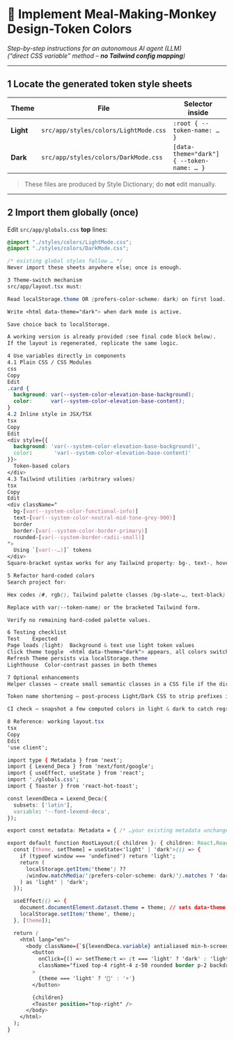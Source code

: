 # 🚀 Implement Meal-Making-Monkey Design-Token Colors  
*Step-by-step instructions for an autonomous AI agent (LLM)*  
*(“direct CSS variable” method – **no Tailwind config mapping**)*

---

## 1  Locate the generated token style sheets  

| Theme | File | Selector inside |
|-------|------|-----------------|
| **Light** | `src/app/styles/colors/LightMode.css` | `:root { --token-name: … }` |
| **Dark**  | `src/app/styles/colors/DarkMode.css`  | `[data-theme="dark"] { --token-name: … }` |

> These files are produced by Style Dictionary; do **not** edit manually.

---

## 2  Import them globally (once)  

Edit `src/app/globals.css` **top** lines:

```css
@import "./styles/colors/LightMode.css";
@import "./styles/colors/DarkMode.css";

/* existing global styles follow … */
Never import these sheets anywhere else; once is enough.

3 Theme-switch mechanism
src/app/layout.tsx must:

Read localStorage.theme OR (prefers-color-scheme: dark) on first load.

Write <html data-theme="dark"> when dark mode is active.

Save choice back to localStorage.

A working version is already provided (see final code block below).
If the layout is regenerated, replicate the same logic.

4 Use variables directly in components
4.1 Plain CSS / CSS Modules
css
Copy
Edit
.card {
  background: var(--system-color-elevation-base-background);
  color:      var(--system-color-elevation-base-content);
}
4.2 Inline style in JSX/TSX
tsx
Copy
Edit
<div style={{
  background: 'var(--system-color-elevation-base-background)',
  color:       'var(--system-color-elevation-base-content)'
}}>
  Token-based colors
</div>
4.3 Tailwind utilities (arbitrary values)
tsx
Copy
Edit
<div className="
  bg-[var(--system-color-functional-info)]
  text-[var(--system-color-neutral-mid-tone-grey-900)]
  border
  border-[var(--system-color-border-primary)]
  rounded-[var(--system-border-radii-small)]
">
  Using `[var(--…)]` tokens
</div>
Square-bracket syntax works for any Tailwind property: bg-, text-, hover:bg-, h-, etc.

5 Refactor hard-coded colors
Search project for:

Hex codes (#, rgb(), Tailwind palette classes (bg-slate-…, text-black)

Replace with var(--token-name) or the bracketed Tailwind form.

Verify no remaining hard-coded palette values.

6 Testing checklist
Test	Expected
Page loads (light)	Background & text use light token values
Click theme toggle	<html data-theme="dark"> appears, all colors switch
Refresh	Theme persists via localStorage.theme
Lighthouse	Color-contrast passes in both themes

7 Optional enhancements
Helper classes – create small semantic classes in a CSS file if the direct var(--) strings feel verbose.

Token name shortening – post-process Light/Dark CSS to strip prefixes if desirable.

CI check – snapshot a few computed colors in light & dark to catch regression.

8 Reference: working layout.tsx
tsx
Copy
Edit
'use client';

import type { Metadata } from 'next';
import { Lexend_Deca } from 'next/font/google';
import { useEffect, useState } from 'react';
import './globals.css';
import { Toaster } from 'react-hot-toast';

const lexendDeca = Lexend_Deca({
  subsets: ['latin'],
  variable: '--font-lexend-deca',
});

export const metadata: Metadata = { /* …your existing metadata unchanged… */ };

export default function RootLayout({ children }: { children: React.ReactNode }) {
  const [theme, setTheme] = useState<'light' | 'dark'>(() => {
    if (typeof window === 'undefined') return 'light';
    return (
      localStorage.getItem('theme') ??
      (window.matchMedia('(prefers-color-scheme: dark)').matches ? 'dark' : 'light')
    ) as 'light' | 'dark';
  });

  useEffect(() => {
    document.documentElement.dataset.theme = theme; // sets data-theme attr
    localStorage.setItem('theme', theme);
  }, [theme]);

  return (
    <html lang="en">
      <body className={`${lexendDeca.variable} antialiased min-h-screen overflow-x-hidden`}>
        <button
          onClick={() => setTheme(t => (t === 'light' ? 'dark' : 'light'))}
          className="fixed top-4 right-4 z-50 rounded border p-2 backdrop-blur-md"
        >
          {theme === 'light' ? '🌙' : '☀️'}
        </button>

        {children}
        <Toaster position="top-right" />
      </body>
    </html>
  );
}